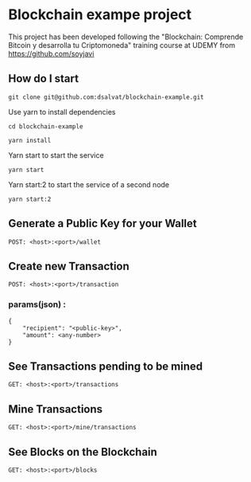 # Blockchain exampe project

This project has been developed following the "Blockchain: Comprende Bitcoin y desarrolla tu Criptomoneda" training course at UDEMY from https://github.com/soyjavi

## How do I start

  	git clone git@github.com:dsalvat/blockchain-example.git
  
Use yarn to install dependencies

	cd blockchain-example

  	yarn install
  
Yarn start to start the service  

  	yarn start

Yarn start:2 to start the service of a second node

  	yarn start:2

## Generate a Public Key for your Wallet

  	POST: <host>:<port>/wallet

## Create new Transaction

  	POST: <host>:<port>/transaction
  
### params(json) :

    {
	    "recipient": "<public-key>",
	    "amount": <any-number>
    }
  
## See Transactions pending to be mined

  	GET: <host>:<port>/transactions

## Mine Transactions

  	GET: <host>:<port>/mine/transactions

## See Blocks on the Blockchain

  	GET: <host>:<port>/blocks
